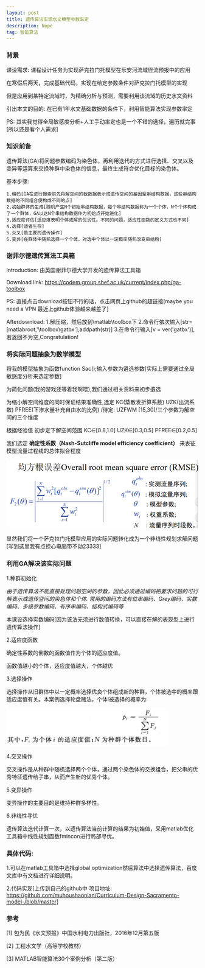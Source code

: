 ```yaml
---
layout: post
title: 遗传算法实现水文模型参数率定
description: Nope
tag: 智能算法
---
```


### 背景

课设需求: 课程设计任务为实现萨克拉门托模型在乐安河流域径流预报中的应用

在寒假后两天，完成基础代码，实现在给定参数条件对萨克拉门托模型的实现

但是应用到某特定流域时，为精确分析与预测，需要利用该流域的历史水文资料

引出本文的目的: 在已有1年水文基础数据的条件下，利用智能算法实现参数率定

PS: 其实我觉得全局敏感度分析+人工手动率定也是一个不错的选择，遍历就完事[所以还是看个人需求]

### 知识前备

遗传算法(GA)将问题参数编码为染色体，再利用迭代的方式进行选择、交叉以及变异等运算来交换种群中染色体的信息，最终生成符合优化目标的染色体。

基本步骤:

    1.编码[GA在进行搜索前先将解空间的截数据表示成遗传空间的基因型串结构数据，这些串结构数据的不同组合便构成不同的点]
    2.初始群体的生成[随机产生N个初始串结构数据，每个串结构数据称为一个个体，N个个体构成了一个群体，GA以这N个串结构数据作为初始点开始进化]
    3.适应度评估[适应度表明个体或解的优劣性。不同的问题，适应性函数的定义方式也不同]
    4.选择[适者生存]
    5.交叉[最主要的遗传操作]
    6.变异[在群体中随机选择一个个体，对选中个体以一定概率随机改变串结构]

### 谢菲尔德遗传算法工具箱

Introduction: 由英国谢菲尔德大学开发的遗传算法工具箱

Download link: https://codem.group.shef.ac.uk/current/index.php/ga-toolbox

PS: 直接点击download按钮不行的话，点击网页上github的超链接[maybe you need a VPN 最近上github体验越来越差了]

Afterdownload:
    1.解压缩，然后放到\matlab\toolbox下
    2.命令行依次输入[str=[matlabroot,'\toolbox\gatbx'];addpath(str)]
    3.在命令行输入[v = ver('gatbx')],若返回不为空,Congratulation!

### 将实际问题抽象为数学模型

将我的模型抽象为函数function Sac();输入参数为遴选参数[实际上需要通过全局敏感度分析来选定参数]

为简化问题(我的游戏还等着我啊喂),我们通过相关资料来初步遴选

为缩小解空间维度的同时保证结果准确性,选定 KC(蒸散发折算系数) UZK(出流系数) PFREE(下渗水量补充自由水的比例) /待定: UZFWM [15,30]/三个参数为解空间的三个维度

根据经验值 初步定下解空间范围 KC∈[0.8,1.0]  UZK∈[0.3,0.5]  PFREE∈[0.2,0.5]

我们选定 **确定性系数（Nash-Sutcliffe model efficiency coefficient）** 来表征模型流量过程线的总体拟合程度

![](/images/post_image/RMSE.png)

显然我们将一个萨克拉门托模型应用的实际问题转化成为一个非线性规划求解问题[写到这里我有点担心电脑带不动23333]

### 利用GA解决该实际问题

1.种群初始化

*由于遗传算法不能直接处理问题空间的参数，因此必须通过编码把要求问题的可行解表示成遗传空间的染色体和个体. 常用的编码方法有位串编码、Grey编码、实数编码、多级参数编码、有序串编码、结构式编码等*

本课设选择实数编码[因为该法无须进行数值转换，可以直接在解的表现型上进行遗传算法操作]

2.适应度函数

确定性系数的倒数的函数值作为个体的适应度值。

函数值越小的个体，适应度值越大，个体越优

3.选择操作

选择操作从旧群体中以一定概率选择优良个体组成新的种群，个体被选中的概率跟适应度值有关。本案例选择轮盘赌法，个体i被选择的概率为:

![](/images/post_image/轮盘赌公式.png)

4.交叉操作

交叉操作是从种群中随机选择两个个体，通过两个染色体的交换组合，把父串的优秀特征遗传给子串，从而产生新的优秀个体。

5.变异操作

变异操作的主要目的是维持种群多样性。

6.非线性寻优

遗传算法迭代计算一次，以遗传算法当前计算的结果为初始值，采用matlab优化工具箱中线性规划函数fmincon进行局部寻优。

### 具体代码:

1.可以在matlab工具箱中选择global optimization然后算法中选择遗传算法，百度文库中有文档进行详细说明。

2.代码实现[上传到自己的github中 项目地址: https://github.com/muhoushaonian/Curriculum-Design-Sacramento-model-/blob/master]


### 参考

[1]	 包为民《水文预报》中国水利电力出版社，2016年12月第五版

[2]	 工程水文学（高等学校教材）

[3]	 MATLAB智能算法30个案例分析（第二版）
